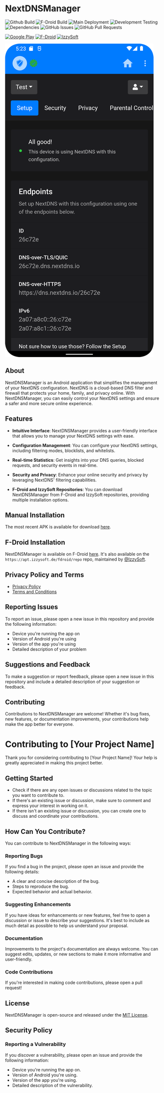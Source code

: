 # NextDNSManager

![Github Build](https://img.shields.io/github/release/doubleangels/NextDNSManager.svg?logo=github&label=GitHub%20Build)
![F-Droid Build](https://img.shields.io/f-droid/v/com.doubleangels.nextdnsmanagement.svg?logo=F-Droid&label=F-Droid%20Build)
![Main Deployment](https://img.shields.io/github/actions/workflow/status/doubleangels/NextDNSManager/.github/workflows/deploy.yml?label=Deployment%20Pipeline)
![Development Testing](https://img.shields.io/github/actions/workflow/status/doubleangels/NextDNSManager/.github/workflows/test-dev.yml?label=Development%20Testing)
![Dependencies](https://img.shields.io/librariesio/github/doubleangels/NextDNSManager)
![GitHub Issues](https://img.shields.io/github/issues/doubleangels/NextDNSManager?label=GitHub%20Issues)
![GitHub Pull Requests](https://img.shields.io/github/issues-pr/doubleangels/NextDNSManager?label=GitHub%20Pull%20Requests)

[![Google Play](https://play.google.com/intl/en_us/badges/static/images/badges/en_badge_web_generic.png)](https://play.google.com/store/apps/details?id=com.doubleangels.nextdnsmanagement)
[![F-Droid](https://fdroid.gitlab.io/artwork/badge/get-it-on.png)](https://f-droid.org/en/packages/com.doubleangels.nextdnsmanagement)
[![IzzySoft](https://gitlab.com/IzzyOnDroid/repo/-/raw/master/assets/IzzyOnDroid.png)](https://apt.izzysoft.de/packages/com.doubleangels.nextdnsmanagement/)

![Screenshot](screenshot.png)

## About

NextDNSManager is an Android application that simplifies the management of your NextDNS configuration. NextDNS is a cloud-based DNS filter and firewall that protects your home, family, and privacy online. With NextDNSManager, you can easily control your NextDNS settings and ensure a safer and more secure online experience.

## Features

- **Intuitive Interface**: NextDNSManager provides a user-friendly interface that allows you to manage your NextDNS settings with ease.

- **Configuration Management**: You can configure your NextDNS settings, including filtering modes, blocklists, and whitelists.

- **Real-time Statistics**: Get insights into your DNS queries, blocked requests, and security events in real-time.

- **Security and Privacy**: Enhance your online security and privacy by leveraging NextDNS' filtering capabilities.

- **F-Droid and IzzySoft Repositories**: You can download NextDNSManager from F-Droid and IzzySoft repositories, providing multiple installation options.

## Manual Installation

The most recent APK is available for download [here](https://github.com/doubleangels/NextDNSManager/releases).

## F-Droid Installation

NextDNSManager is available on F-Droid [here](https://f-droid.org/en/packages/com.doubleangels.nextdnsmanagement).
It's also available on the `https://apt.izzysoft.de/fdroid/repo` repo, maintained by [@IzzySoft](https://github.com/IzzySoft).

## Privacy Policy and Terms

- [Privacy Policy](https://doubleangels.github.io/privacyPolicy/nextdns.html)
- [Terms and Conditions](https://doubleangels.github.io/privacyPolicy/nextdns_terms.html)

## Reporting Issues

To report an issue, please open a new issue in this repository and provide the following information:

- Device you're running the app on
- Version of Android you're using
- Version of the app you're using
- Detailed description of your problem

## Suggestions and Feedback

To make a suggestion or report feedback, please open a new issue in this repository and include a detailed description of your suggestion or feedback.

## Contributing

Contributions to NextDNSManager are welcome! Whether it's bug fixes, new features, or documentation improvements, your contributions help make the app better for everyone.

# Contributing to [Your Project Name]

Thank you for considering contributing to [Your Project Name]! Your help is greatly appreciated in making this project better.

## Getting Started

- Check if there are any open issues or discussions related to the topic you want to contribute to.
- If there's an existing issue or discussion, make sure to comment and express your interest in working on it.
- If there isn't an existing issue or discussion, you can create one to discuss and coordinate your contributions.

## How Can You Contribute?

You can contribute to NextDNSManager in the following ways:

### Reporting Bugs

If you find a bug in the project, please open an issue and provide the following details:

- A clear and concise description of the bug.
- Steps to reproduce the bug.
- Expected behavior and actual behavior.

### Suggesting Enhancements

If you have ideas for enhancements or new features, feel free to open a discussion or issue to describe your suggestions. It's best to include as much detail as possible to help us understand your proposal.

### Documentation

Improvements to the project's documentation are always welcome. You can suggest edits, updates, or new sections to make it more informative and user-friendly.

### Code Contributions

If you're interested in making code contributions, please open a pull request!

## License

NextDNSManager is open-source and released under the [MIT License](LICENSE).

## Security Policy

### Reporting a Vulnerability

If you discover a vulnerability, please open an issue and provide the following information:

- Device you're running the app on.
- Version of Android you're using.
- Version of the app you're using.
- Detailed description of the vulnerability.
